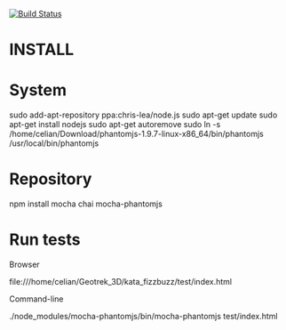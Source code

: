 [![Build Status](https://travis-ci.org/kostar111/rando3D.svg?branch=master)](https://travis-ci.org/kostar111/rando3D)

INSTALL
======

# System

sudo add-apt-repository ppa:chris-lea/node.js
sudo apt-get update
sudo apt-get install nodejs
sudo apt-get autoremove
sudo ln -s /home/celian/Download/phantomjs-1.9.7-linux-x86_64/bin/phantomjs /usr/local/bin/phantomjs

# Repository

npm install mocha chai mocha-phantomjs


# Run tests

Browser

file:///home/celian/Geotrek_3D/kata_fizzbuzz/test/index.html

Command-line

./node_modules/mocha-phantomjs/bin/mocha-phantomjs test/index.html 




